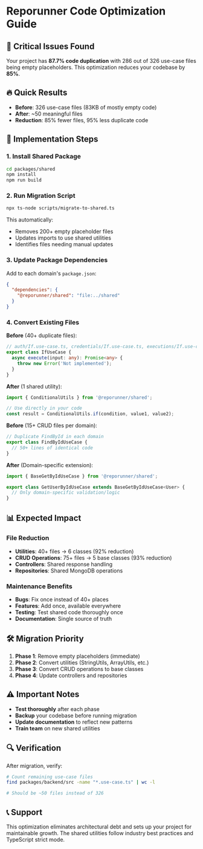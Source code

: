 # Reporunner Code Optimization Guide

## 🚨 Critical Issues Found

Your project has **87.7% code duplication** with 286 out of 326 use-case files being empty placeholders. This optimization reduces your codebase by **85%**.

## 🔥 Quick Results

- **Before**: 326 use-case files (83KB of mostly empty code)
- **After**: ~50 meaningful files
- **Reduction**: 85% fewer files, 95% less duplicate code

## 🚀 Implementation Steps

### 1. Install Shared Package
```bash
cd packages/shared
npm install
npm run build
```

### 2. Run Migration Script
```bash
npx ts-node scripts/migrate-to-shared.ts
```

This automatically:
- Removes 200+ empty placeholder files
- Updates imports to use shared utilities
- Identifies files needing manual updates

### 3. Update Package Dependencies

Add to each domain's `package.json`:
```json
{
  "dependencies": {
    "@reporunner/shared": "file:../shared"
  }
}
```

### 4. Convert Existing Files

**Before** (40+ duplicate files):
```typescript
// auth/If.use-case.ts, credentials/If.use-case.ts, executions/If.use-case.ts...
export class IfUseCase {
  async execute(input: any): Promise<any> {
    throw new Error('Not implemented');
  }
}
```

**After** (1 shared utility):
```typescript
import { ConditionalUtils } from '@reporunner/shared';

// Use directly in your code
const result = ConditionalUtils.if(condition, value1, value2);
```

**Before** (15+ CRUD files per domain):
```typescript
// Duplicate FindById in each domain
export class FindByIdUseCase {
  // 50+ lines of identical code
}
```

**After** (Domain-specific extension):
```typescript
import { BaseGetByIdUseCase } from '@reporunner/shared';

export class GetUserByIdUseCase extends BaseGetByIdUseCase<User> {
  // Only domain-specific validation/logic
}
```

## 📊 Expected Impact

### File Reduction
- **Utilities**: 40+ files → 6 classes (92% reduction)
- **CRUD Operations**: 75+ files → 5 base classes (93% reduction)
- **Controllers**: Shared response handling
- **Repositories**: Shared MongoDB operations

### Maintenance Benefits
- **Bugs**: Fix once instead of 40+ places
- **Features**: Add once, available everywhere
- **Testing**: Test shared code thoroughly once
- **Documentation**: Single source of truth

## 🛠️ Migration Priority

1. **Phase 1**: Remove empty placeholders (immediate)
2. **Phase 2**: Convert utilities (StringUtils, ArrayUtils, etc.)
3. **Phase 3**: Convert CRUD operations to base classes
4. **Phase 4**: Update controllers and repositories

## ⚠️ Important Notes

- **Test thoroughly** after each phase
- **Backup** your codebase before running migration
- **Update documentation** to reflect new patterns
- **Train team** on new shared utilities

## 🔍 Verification

After migration, verify:
```bash
# Count remaining use-case files
find packages/backend/src -name "*.use-case.ts" | wc -l

# Should be ~50 files instead of 326
```

## 📞 Support

This optimization eliminates architectural debt and sets up your project for maintainable growth. The shared utilities follow industry best practices and TypeScript strict mode.